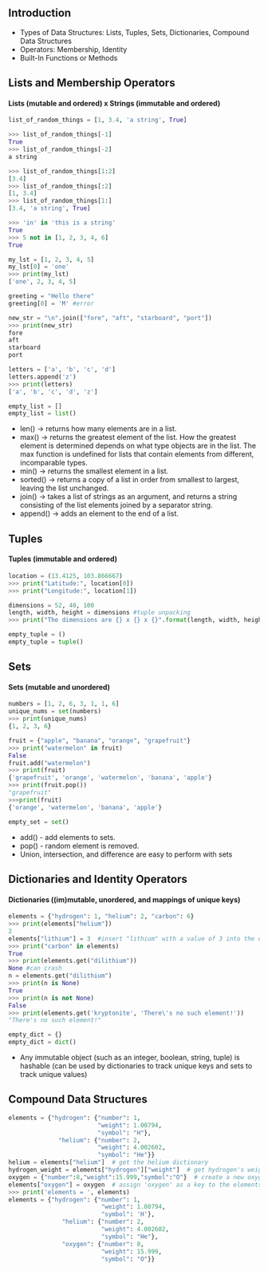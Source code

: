 ## Introduction
- Types of Data Structures: Lists, Tuples, Sets, Dictionaries, Compound Data Structures
- Operators: Membership, Identity
- Built-In Functions or Methods

## Lists and Membership Operators
#### Lists (mutable and ordered) x Strings (immutable and ordered)
```python
list_of_random_things = [1, 3.4, 'a string', True]

>>> list_of_random_things[-1] 
True
>>> list_of_random_things[-2] 
a string

>>> list_of_random_things[1:2]
[3.4]
>>> list_of_random_things[:2]
[1, 3.4]
>>> list_of_random_things[1:]
[3.4, 'a string', True]

>>> 'in' in 'this is a string'
True
>>> 5 not in [1, 2, 3, 4, 6]
True

my_lst = [1, 2, 3, 4, 5]
my_lst[0] = 'one'
>>> print(my_lst)
['one', 2, 3, 4, 5]

greeting = "Hello there"
greeting[0] = 'M' #error

new_str = "\n".join(["fore", "aft", "starboard", "port"])
>>> print(new_str)
fore
aft
starboard
port

letters = ['a', 'b', 'c', 'd']
letters.append('z')
>>> print(letters)
['a', 'b', 'c', 'd', 'z']

empty_list = []
empty_list = list()
```
- len() -> returns how many elements are in a list.
- max() -> returns the greatest element of the list. How the greatest element is determined depends on what type objects are in the list. The max function is undefined for lists that contain elements from different, incomparable types.
- min() -> returns the smallest element in a list.
- sorted() -> returns a copy of a list in order from smallest to largest, leaving the list unchanged.
- join() -> takes a list of strings as an argument, and returns a string consisting of the list elements joined by a separator string.
- append() -> adds an element to the end of a list.

## Tuples
#### Tuples (immutable and ordered)
```python
location = (13.4125, 103.866667)
>>> print("Latitude:", location[0])
>>> print("Longitude:", location[1])

dimensions = 52, 40, 100
length, width, height = dimensions #tuple unpacking
>>> print("The dimensions are {} x {} x {}".format(length, width, height))

empty_tuple = ()
empty_tuple = tuple()
```

## Sets
#### Sets (mutable and unordered)
```python
numbers = [1, 2, 6, 3, 1, 1, 6]
unique_nums = set(numbers)
>>> print(unique_nums)
{1, 2, 3, 6}

fruit = {"apple", "banana", "orange", "grapefruit"}
>>> print("watermelon" in fruit)
False
fruit.add("watermelon")
>>> print(fruit)
{'grapefruit', 'orange', 'watermelon', 'banana', 'apple'}
>>> print(fruit.pop())
"grapefruit"
>>>print(fruit)
{'orange', 'watermelon', 'banana', 'apple'}

empty_set = set()
```
- add() - add elements to sets.
- pop() - random element is removed.
- Union, intersection, and difference are easy to perform with sets

## Dictionaries and Identity Operators
#### Dictionaries ((im)mutable, unordered, and mappings of unique keys)
```python
elements = {"hydrogen": 1, "helium": 2, "carbon": 6}
>>> print(elements["helium"])
2
elements["lithium"] = 3  #insert "lithium" with a value of 3 into the dictionary
>>> print("carbon" in elements)
True
>>> print(elements.get("dilithium"))
None #can crash
n = elements.get("dilithium")
>>> print(n is None)
True
>>> print(n is not None)
False
>>> print(elements.get('kryptonite', 'There\'s no such element!'))
"There's no such element!"

empty_dict = {}
empty_dict = dict()
```
- Any immutable object (such as an integer, boolean, string, tuple) is hashable (can be used by dictionaries to track unique keys and sets to track unique values)

## Compound Data Structures
```python
elements = {"hydrogen": {"number": 1, 
                         "weight": 1.00794, 
                         "symbol": "H"},
              "helium": {"number": 2, 
                         "weight": 4.002602, 
                         "symbol": "He"}}
helium = elements["helium"]  # get the helium dictionary
hydrogen_weight = elements["hydrogen"]["weight"]  # get hydrogen's weight
oxygen = {"number":8,"weight":15.999,"symbol":"O"}  # create a new oxygen dictionary 
elements["oxygen"] = oxygen  # assign 'oxygen' as a key to the elements dictionary
>>> print('elements = ', elements)
elements = {"hydrogen": {"number": 1,
                          "weight": 1.00794,
                          "symbol": 'H'},
               "helium": {"number": 2,
                          "weight": 4.002602,
                          "symbol": "He"}, 
               "oxygen": {"number": 8, 
                          "weight": 15.999, 
                          "symbol": "O"}}
```





